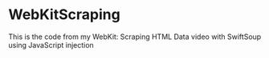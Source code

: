 # WebKitScraping
This is the code from my WebKit: Scraping HTML Data video with SwiftSoup using JavaScript injection
